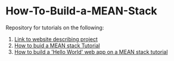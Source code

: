 # How-To-Build-a-MEAN-Stack
Repository for tutorials on the following: 

1. [Link to website describing project](https://caesarbonicillo.github.io/MeanStack/)
2. [How to buid a MEAN stack Tutorial](https://docs.google.com/document/d/1m541e1Nkd5TquYAkNdu9SUT-apfWXNpNEg8abqUSinc/edit?usp=sharing)
3. [How to build a 'Hello World' web app on a MEAN stack tutorial](https://docs.google.com/document/d/1Kiya3Be_Vr8RRRSzGjg1xbi66RmqvZFONCvs6g9iPdc/edit?usp=sharing)


